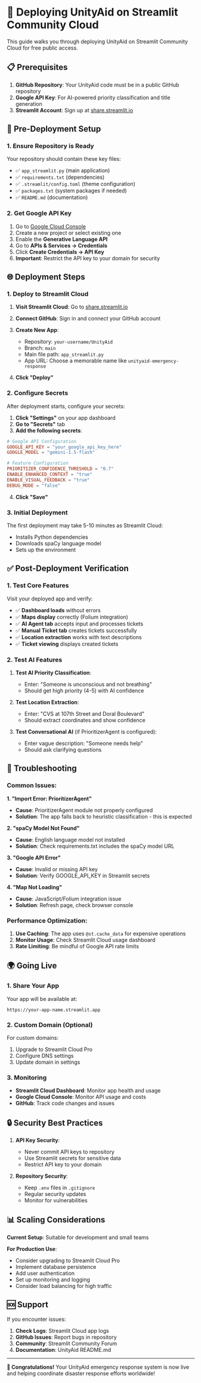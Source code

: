 # 🚀 Deploying UnityAid on Streamlit Community Cloud

This guide walks you through deploying UnityAid on Streamlit Community Cloud for free public access.

## 📋 Prerequisites

1. **GitHub Repository**: Your UnityAid code must be in a public GitHub repository
2. **Google API Key**: For AI-powered priority classification and title generation
3. **Streamlit Account**: Sign up at [share.streamlit.io](https://share.streamlit.io)

## 🔧 Pre-Deployment Setup

### 1. Ensure Repository is Ready

Your repository should contain these key files:
- ✅ `app_streamlit.py` (main application)
- ✅ `requirements.txt` (dependencies)
- ✅ `.streamlit/config.toml` (theme configuration)
- ✅ `packages.txt` (system packages if needed)
- ✅ `README.md` (documentation)

### 2. Get Google API Key

1. Go to [Google Cloud Console](https://console.cloud.google.com/)
2. Create a new project or select existing one
3. Enable the **Generative Language API**
4. Go to **APIs & Services → Credentials**
5. Click **Create Credentials → API Key**
6. **Important**: Restrict the API key to your domain for security

## 🌐 Deployment Steps

### 1. Deploy to Streamlit Cloud

1. **Visit Streamlit Cloud**: Go to [share.streamlit.io](https://share.streamlit.io)

2. **Connect GitHub**: Sign in and connect your GitHub account

3. **Create New App**:
   - Repository: `your-username/UnityAid`
   - Branch: `main`
   - Main file path: `app_streamlit.py`
   - App URL: Choose a memorable name like `unityaid-emergency-response`

4. **Click "Deploy"**

### 2. Configure Secrets

After deployment starts, configure your secrets:

1. **Click "Settings"** on your app dashboard
2. **Go to "Secrets"** tab
3. **Add the following secrets**:

```toml
# Google API Configuration
GOOGLE_API_KEY = "your_google_api_key_here"
GOOGLE_MODEL = "gemini-1.5-flash"

# Feature Configuration
PRIORITIZER_CONFIDENCE_THRESHOLD = "0.7"
ENABLE_ENHANCED_CONTEXT = "true"
ENABLE_VISUAL_FEEDBACK = "true"
DEBUG_MODE = "false"
```

4. **Click "Save"**

### 3. Initial Deployment

The first deployment may take 5-10 minutes as Streamlit Cloud:
- Installs Python dependencies
- Downloads spaCy language model
- Sets up the environment

## ✅ Post-Deployment Verification

### 1. Test Core Features

Visit your deployed app and verify:

- ✅ **Dashboard loads** without errors
- ✅ **Maps display** correctly (Folium integration)
- ✅ **AI Agent tab** accepts input and processes tickets
- ✅ **Manual Ticket tab** creates tickets successfully
- ✅ **Location extraction** works with text descriptions
- ✅ **Ticket viewing** displays created tickets

### 2. Test AI Features

1. **Test AI Priority Classification**:
   - Enter: "Someone is unconscious and not breathing"
   - Should get high priority (4-5) with AI confidence

2. **Test Location Extraction**:
   - Enter: "CVS at 107th Street and Doral Boulevard"
   - Should extract coordinates and show confidence

3. **Test Conversational AI** (if PrioritizerAgent is configured):
   - Enter vague description: "Someone needs help"
   - Should ask clarifying questions

## 🔧 Troubleshooting

### Common Issues:

**1. "Import Error: PrioritizerAgent"**
- **Cause**: PrioritizerAgent module not properly configured
- **Solution**: The app falls back to heuristic classification - this is expected

**2. "spaCy Model Not Found"**
- **Cause**: English language model not installed
- **Solution**: Check requirements.txt includes the spaCy model URL

**3. "Google API Error"**
- **Cause**: Invalid or missing API key
- **Solution**: Verify GOOGLE_API_KEY in Streamlit secrets

**4. "Map Not Loading"**
- **Cause**: JavaScript/Folium integration issue
- **Solution**: Refresh page, check browser console

### Performance Optimization:

1. **Use Caching**: The app uses `@st.cache_data` for expensive operations
2. **Monitor Usage**: Check Streamlit Cloud usage dashboard
3. **Rate Limiting**: Be mindful of Google API rate limits

## 🌍 Going Live

### 1. Share Your App

Your app will be available at:
```
https://your-app-name.streamlit.app
```

### 2. Custom Domain (Optional)

For custom domains:
1. Upgrade to Streamlit Cloud Pro
2. Configure DNS settings
3. Update domain in settings

### 3. Monitoring

- **Streamlit Cloud Dashboard**: Monitor app health and usage
- **Google Cloud Console**: Monitor API usage and costs
- **GitHub**: Track code changes and issues

## 🔒 Security Best Practices

1. **API Key Security**:
   - Never commit API keys to repository
   - Use Streamlit secrets for sensitive data
   - Restrict API key to your domain

2. **Repository Security**:
   - Keep `.env` files in `.gitignore`
   - Regular security updates
   - Monitor for vulnerabilities

## 📊 Scaling Considerations

**Current Setup**: Suitable for development and small teams

**For Production Use**:
- Consider upgrading to Streamlit Cloud Pro
- Implement database persistence
- Add user authentication
- Set up monitoring and logging
- Consider load balancing for high traffic

## 🆘 Support

If you encounter issues:

1. **Check Logs**: Streamlit Cloud app logs
2. **GitHub Issues**: Report bugs in repository
3. **Community**: Streamlit Community Forum
4. **Documentation**: UnityAid README.md

---

**🎉 Congratulations!** Your UnityAid emergency response system is now live and helping coordinate disaster response efforts worldwide!
